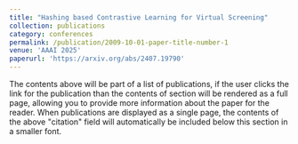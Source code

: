 ```yaml
---
title: "Hashing based Contrastive Learning for Virtual Screening"
collection: publications
category: conferences
permalink: /publication/2009-10-01-paper-title-number-1
venue: 'AAAI 2025'
paperurl: 'https://arxiv.org/abs/2407.19790'
---
```


The contents above will be part of a list of publications, if the user clicks the link for the publication than the contents of section will be rendered as a full page, allowing you to provide more information about the paper for the reader. When publications are displayed as a single page, the contents of the above "citation" field will automatically be included below this section in a smaller font.
